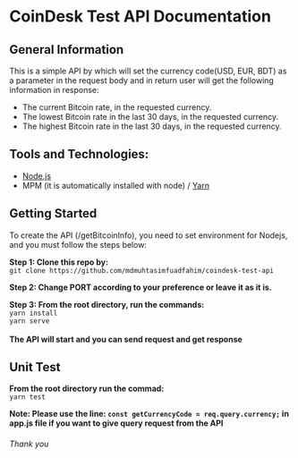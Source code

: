 # CoinDesk Test API Documentation

## General Information

This is a simple API by which will set the currency code(USD, EUR, BDT) as a parameter in the request body and in return user will get the following information in response:</br>
* The current Bitcoin rate, in the requested currency.</br>
* The lowest Bitcoin rate in the last 30 days, in the requested currency.</br>
* The highest Bitcoin rate in the last 30 days, in the requested currency.</br>

## Tools and Technologies:
  * <a href="https://nodejs.org/en/">Node.js</a>
  * MPM (it is automatically installed with node) / <a href="https://yarnpkg.com/">Yarn</a>

## Getting Started
To create the API (/getBitcoinInfo), you need to set environment for Nodejs, and you must follow the steps below:</br>

**Step 1: Clone this repo by:** </br>
```git clone https://github.com/mdmuhtasimfuadfahim/coindesk-test-api```
</br>

**Step 2: Change PORT according to your preference or leave it as it is.**

**Step 3: From the root directory, run the commands:**</br>
  ```yarn install``` </br>
  ```yarn serve```</br>
</br>**The API will start and you can send request and get response**</br>

## Unit Test
**From the root directory run the commad:**</br>
``yarn test``

**Note: Please use the line: ``const getCurrencyCode = req.query.currency;`` in app.js file if you want to give query request from the API**</br>
###### Thank you

